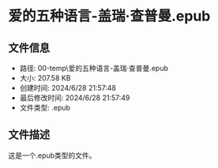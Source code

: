 ﻿# 爱的五种语言-盖瑞·查普曼.epub

## 文件信息
- 路径: 00-temp\爱的五种语言-盖瑞·查普曼.epub
- 大小: 207.58 KB
- 创建时间: 2024/6/28 21:57:48
- 最后修改时间: 2024/6/28 21:57:49
- 文件类型: .epub

## 文件描述
这是一个.epub类型的文件。

